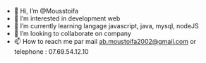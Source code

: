- 👋 Hi, I’m @Mousstoifa
- 👀 I’m interested in development web
- 🌱 I’m currently learning langage javascript, java, mysql, nodeJS
- 💞️ I’m looking to collaborate on company 
- 📫 How to reach me par mail ab.moustoifa2002@gmail.com or telephone : 07.69.54.12.10

<!---
Mousstoifa/Mousstoifa is a ✨ special ✨ repository because its `README.md` (this file) appears on your GitHub profile.
You can click the Preview link to take a look at your changes.
--->
